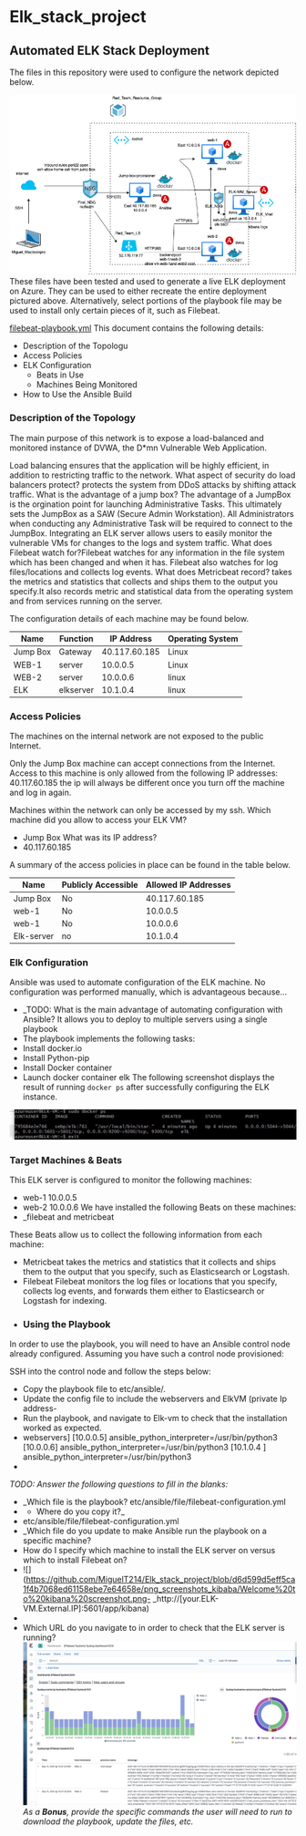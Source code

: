 # Elk_stack_project
## Automated ELK Stack Deployment

The files in this repository were used to configure the network depicted below.

![Project Diagram](https://github.com/MiguelT214/Elk_stack_project/blob/b0956ffe59d294b0ff3917320b5f85d9062bf7dc/Diagrams/Project_Diagram.drawio.png)
These files have been tested and used to generate a live ELK deployment on Azure. They can be used to either recreate the entire deployment pictured above. Alternatively, select portions of the playbook file may be used to install only certain pieces of it, such as Filebeat.

  [filebeat-playbook.yml](https://github.com/MiguelT214/Elk_stack_project/blob/cf86cd97d072924d908027f81d8e784c3566ec1d/Ansible/filebeat-playbook.yml.txt)
This document contains the following details:
- Description of the Topologu
- Access Policies
- ELK Configuration
  - Beats in Use
  - Machines Being Monitored
- How to Use the Ansible Build


### Description of the Topology

The main purpose of this network is to expose a load-balanced and monitored instance of DVWA, the D*mn Vulnerable Web Application.

Load balancing ensures that the application will be highly efficient, in addition to restricting traffic to the network.
What aspect of security do load balancers protect? protects the system from DDoS attacks by shifting attack traffic.
What is the advantage of a jump box? The advantage of a JumpBox is the orgination point for launching Administrative Tasks. This ultimately sets the JumpBox as a SAW (Secure Admin Workstation). All Administrators when conducting any Administrative Task will be required to connect to the JumpBox.
Integrating an ELK server allows users to easily monitor the vulnerable VMs for changes to the logs and system traffic.
What does Filebeat watch for?Filebeat watches for any information in the file system which has been changed and when it has.
Filebeat also watches for log files/locations and collects log events.
 What does Metricbeat record? takes the metrics and statistics that collects and ships them to the output you specify.It also records metric and statistical data from the operating system and from services running on the server.
 
The configuration details of each machine may be found below.

| Name     | Function | IP Address | Operating System |
|----------|----------|------------|------------------|
| Jump Box | Gateway  |40.117.60.185| Linux            |
| WEB-1    | server   |10.0.0.5    | Linux            |
| WEB-2    | server   |10.0.0.6   |  linux                |
| ELK      | elkserver|  10.1.0.4 | linux 
### Access Policies

The machines on the internal network are not exposed to the public Internet. 

Only the Jump Box machine can accept connections from the Internet. Access to this machine is only allowed from the following IP addresses:
40.117.60.185 the ip will always be different once you turn off the machine and log in again.

Machines within the network can only be accessed by my ssh.
Which machine did you allow to access your ELK VM? 
-  Jump Box
 What was its IP address? 
-  40.117.60.185

A summary of the access policies in place can be found in the table below.

| Name     | Publicly Accessible | Allowed IP Addresses |
|----------|---------------------|----------------------|
| Jump Box | No                  |   40.117.60.185      |
| web-1    |             No      |  10.0.0.5           |
| web-1    |             No      |     10.0.0.6           |
|Elk-server| no                  |    10.1.0.4          |
### Elk Configuration

Ansible was used to automate configuration of the ELK machine. No configuration was performed manually, which is advantageous because...
- _TODO: What is the main advantage of automating configuration with Ansible?
 It allows you to deploy to multiple servers using a single playbook
-  The playbook implements the following tasks:
- Install docker.io
- Install Python-pip
- Install Docker container
- Launch docker container elk
The following screenshot displays the result of running `docker ps` after successfully configuring the ELK instance.

![docker ps](https://github.com/MiguelT214/Elk_stack_project/blob/cdbd8dbb6032ad79528a76ea14668e47fc0abc91/png_screenshots_kibaba/Screen%20Shot%202021-09-19%20at%203.00.51%20AM.png)

### Target Machines & Beats
This ELK server is configured to monitor the following machines:
- web-1 10.0.0.5
- web-2 10.0.0.6
We have installed the following Beats on these machines:
- _filebeat and metricbeat

These Beats allow us to collect the following information from each machine:
- Metricbeat takes the metrics and statistics that it collects and ships them to the output that you specify, such as Elasticsearch or Logstash.
- Filebeat Filebeat monitors the log files or locations that you specify, collects log events, and forwards them either to Elasticsearch or Logstash for indexing.
- ### Using the Playbook
In order to use the playbook, you will need to have an Ansible control node already configured. Assuming you have such a control node provisioned: 

SSH into the control node and follow the steps below:
- Copy the playbook file to etc/ansible/.
- Update the config file to include  the webservers and ElkVM (private Ip address- 
- Run the playbook, and navigate to Elk-vm to check that the installation worked as expected.
- webservers] [10.0.0.5] ansible_python_interpreter=/usr/bin/python3 [10.0.0.6] ansible_python_interpreter=/usr/bin/python3 [10.1.0.4 ] ansible_python_interpreter=/usr/bin/python3
- 
_TODO: Answer the following questions to fill in the blanks:_
- _Which file is the playbook? etc/ansible/file/filebeat-configuration.yml
- -  Where do you copy it?_
- etc/ansible/file/filebeat-configuration.yml
- _Which file do you update to make Ansible run the playbook on a specific machine?
-  How do I specify which machine to install the ELK server on versus which to install Filebeat on?
-  ![](https://github.com/MiguelT214/Elk_stack_project/blob/d6d599d5eff5ca1f4b7068ed61158ebe7e64658e/png_screenshots_kibaba/Welcome%20to%20kibana%20screenshot.png-  _http://[your.ELK-VM.External.IP]:5601/app/kibana)
- 
- Which URL do you navigate to in order to check that the ELK server is running?
![](https://github.com/MiguelT214/Elk_stack_project/blob/6c1f01fa354884396f152d4d1eaae835f196b347/png_screenshots_kibaba/Screen%20Shot%202021-09-14%20at%2010.38.26%20AM.png)_As a **Bonus**, provide the specific commands the user will need to run to download the playbook, update the files, etc._
